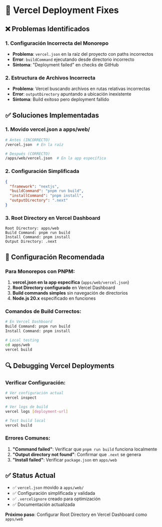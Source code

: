 # 🔧 Vercel Deployment Fixes

## ❌ **Problemas Identificados**

### 1. **Configuración Incorrecta del Monorepo**
- **Problema**: `vercel.json` en la raíz del proyecto con paths incorrectos
- **Error**: `buildCommand` ejecutando desde directorio incorrecto
- **Síntoma**: "Deployment failed" en checks de GitHub

### 2. **Estructura de Archivos Incorrecta**
- **Problema**: Vercel buscando archivos en rutas relativas incorrectas
- **Error**: `outputDirectory` apuntando a ubicación inexistente
- **Síntoma**: Build exitoso pero deployment fallido

## ✅ **Soluciones Implementadas**

### 1. **Movido vercel.json a apps/web/**
```bash
# Antes (INCORRECTO)
/vercel.json  # En la raíz

# Después (CORRECTO) 
/apps/web/vercel.json  # En la app específica
```

### 2. **Configuración Simplificada**
```json
{
  "framework": "nextjs",
  "buildCommand": "pnpm run build",
  "installCommand": "pnpm install", 
  "outputDirectory": ".next"
}
```

### 3. **Root Directory en Vercel Dashboard**
```
Root Directory: apps/web
Build Command: pnpm run build  
Install Command: pnpm install
Output Directory: .next
```

## 🚀 **Configuración Recomendada**

### **Para Monorepos con PNPM:**

1. **vercel.json en la app específica** (`apps/web/vercel.json`)
2. **Root Directory configurado** en Vercel Dashboard
3. **Build commands simples** sin navegación de directorios
4. **Node.js 20.x** especificado en funciones

### **Comandos de Build Correctos:**
```bash
# En Vercel Dashboard
Build Command: pnpm run build
Install Command: pnpm install

# Local testing
cd apps/web
vercel build
```

## 🔍 **Debugging Vercel Deployments**

### **Verificar Configuración:**
```bash
# Ver configuración actual
vercel inspect

# Ver logs de build
vercel logs [deployment-url]

# Test build local
vercel build
```

### **Errores Comunes:**
1. **"Command failed"**: Verificar que `pnpm run build` funciona localmente
2. **"Output directory not found"**: Confirmar que `.next` se genera
3. **"Install failed"**: Verificar `package.json` en `apps/web`

## ✅ **Status Actual**
- ✅ `vercel.json` movido a `apps/web/`
- ✅ Configuración simplificada y validada
- ✅ `.vercelignore` creado para optimización
- ✅ Documentación actualizada

**Próximo paso**: Configurar Root Directory en Vercel Dashboard como `apps/web`
